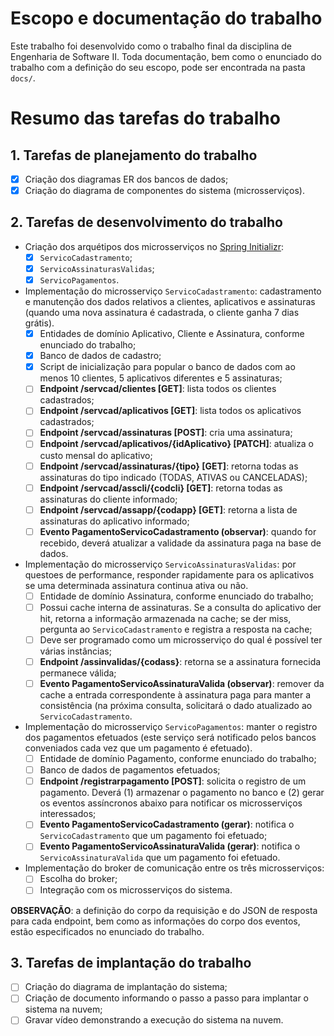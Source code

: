 # Escopo e documentação do trabalho
Este trabalho foi desenvolvido como o trabalho final da disciplina de Engenharia de Software II. Toda documentação, bem como o enunciado do trabalho com a definição do seu escopo, pode ser encontrada na pasta `docs/`.

# Resumo das tarefas do trabalho
## 1. Tarefas de planejamento do trabalho
- [X] Criação dos diagramas ER dos bancos de dados;
- [X] Criação do diagrama de componentes do sistema (microsserviços).

## 2. Tarefas de desenvolvimento do trabalho
* Criação dos arquétipos dos microsserviços no [Spring Initializr](https://start.spring.io/):
    - [X] `ServicoCadastramento`;
    - [X] `ServicoAssinaturasValidas`;
    - [X] `ServicoPagamentos`.
* Implementação do microsserviço `ServicoCadastramento`: cadastramento e manutenção dos dados relativos a clientes, aplicativos e assinaturas (quando uma nova assinatura é cadastrada, o cliente ganha 7 dias grátis).
    - [X] Entidades de domínio Aplicativo, Cliente e Assinatura, conforme enunciado do trabalho;
    - [X] Banco de dados de cadastro;
    - [X] Script de inicialização para popular o banco de dados com ao menos 10 clientes, 5 aplicativos diferentes e 5 assinaturas;
    - [ ] **Endpoint /servcad/clientes [GET]**: lista todos os clientes cadastrados;
    - [ ] **Endpoint /servcad/aplicativos [GET]**: lista todos os aplicativos cadastrados;
    - [ ] **Endpoint /servcad/assinaturas [POST]**: cria uma assinatura;
    - [ ] **Endpoint /servcad/aplicativos/{idAplicativo} [PATCH]**: atualiza o custo mensal do aplicativo;
    - [ ] **Endpoint /servcad/assinaturas/{tipo} [GET]**: retorna todas as assinaturas do tipo indicado (TODAS, ATIVAS ou CANCELADAS);
    - [ ] **Endpoint /servcad/asscli/{codcli} [GET]**: retorna todas as assinaturas do cliente informado;
    - [ ] **Endpoint /servcad/assapp/{codapp} [GET]**: retorna a lista de assinaturas do aplicativo informado;
    - [ ] **Evento PagamentoServicoCadastramento (observar)**: quando for recebido, deverá atualizar a validade da assinatura paga na base de dados.
* Implementação do microsserviço `ServicoAssinaturasValidas`: por questoes de performance, responder rapidamente para os aplicativos se uma determinada assinatura continua ativa ou não.
    - [ ] Entidade de domínio Assinatura, conforme enunciado do trabalho;
    - [ ] Possui cache interna de assinaturas. Se a consulta do aplicativo der hit, retorna a informação armazenada na cache; se der miss, pergunta ao `ServicoCadastramento` e registra a resposta na cache;
    - [ ] Deve ser programado como um microsserviço do qual é possível ter várias instâncias;
    - [ ] **Endpoint /assinvalidas/{codass}**: retorna se a assinatura fornecida permanece válida;
    - [ ] **Evento PagamentoServicoAssinaturaValida (observar)**: remover da cache a entrada correspondente à assinatura paga para manter a consistência (na próxima consulta, solicitará o dado atualizado ao `ServicoCadastramento`.
* Implementação do microsserviço `ServicoPagamentos`: manter o registro dos pagamentos efetuados (este serviço será notificado pelos bancos conveniados cada vez que um pagamento é efetuado).
    - [ ] Entidade de domínio Pagamento, conforme enunciado do trabalho;
    - [ ] Banco de dados de pagamentos efetuados;
    - [ ] **Endpoint /registrarpagamento [POST]**: solicita o registro de um pagamento. Deverá (1) armazenar o pagamento no banco e (2) gerar os eventos assíncronos abaixo para notificar os microsserviços interessados;
    - [ ] **Evento PagamentoServicoCadastramento (gerar)**: notifica o `ServicoCadastramento` que um pagamento foi efetuado;
    - [ ] **Evento PagamentoServicoAssinaturaValida (gerar)**: notifica o `ServicoAssinaturaValida` que um pagamento foi efetuado.
* Implementação do broker de comunicação entre os três microsserviços:
    - [ ] Escolha do broker;
    - [ ] Integração com os microsserviços do sistema.

**OBSERVAÇÃO**: a definição do corpo da requisição e do JSON de resposta para cada endpoint, bem como as informações do corpo dos eventos, estão especificados no enunciado do trabalho.

## 3. Tarefas de implantação do trabalho
- [ ] Criação do diagrama de implantação do sistema;
- [ ] Criação de documento informando o passo a passo para implantar o sistema na nuvem;
- [ ] Gravar vídeo demonstrando a execução do sistema na nuvem.
